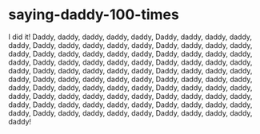 # saying-daddy-100-times
I did it!
Daddy, daddy, daddy, daddy, daddy, Daddy, daddy, daddy, daddy, daddy, Daddy, daddy, daddy, daddy, daddy, Daddy, daddy, daddy, daddy, daddy, Daddy, daddy, daddy, daddy, daddy, Daddy, daddy, daddy, daddy, daddy, Daddy, daddy, daddy, daddy, daddy, Daddy, daddy, daddy, daddy, daddy, Daddy, daddy, daddy, daddy, daddy, Daddy, daddy, daddy, daddy, daddy, Daddy, daddy, daddy, daddy, daddy, Daddy, daddy, daddy, daddy, daddy, Daddy, daddy, daddy, daddy, daddy, Daddy, daddy, daddy, daddy, daddy, Daddy, daddy, daddy, daddy, daddy, Daddy, daddy, daddy, daddy, daddy, Daddy, daddy, daddy, daddy, daddy, Daddy, daddy, daddy, daddy, daddy, Daddy, daddy, daddy, daddy, daddy, Daddy, daddy, daddy, daddy, daddy!
